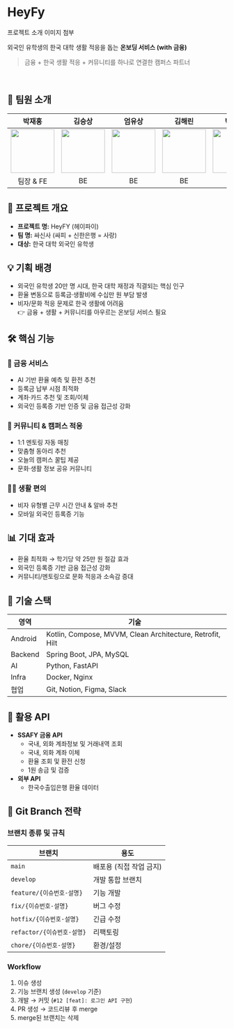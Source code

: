 # HeyFy

프로젝트 소개 이미지 첨부


외국인 유학생의 한국 대학 생활 적응을 돕는 **온보딩 서비스 (with 금융)**
> 금융 + 한국 생활 적응 + 커뮤니티를 하나로 연결한 캠퍼스 파트너




<br>

## 👤 팀원 소개
| 박재홍 | 김승상 | 엄유상 | 김해린 | 박대얼 |
|:------:|:------:|:------:|:------:|:------:|
| <a href='https://github.com/prk4224'><img src='https://avatars.githubusercontent.com/u/83493143?v=4' width='100px'/></a> | <a href='https://github.com/seungsang2000'><img src='https://avatars.githubusercontent.com/u/74907427?v=4' width='100px'/></a>  | <a href='https://github.com/EomYoosang'><img src='https://avatars.githubusercontent.com/u/53031768?v=4' width='100px'/></a> | <a href='https://github.com/jenny1zzang'><img src='https://avatars.githubusercontent.com/u/108577676?v=4&size=64' width='100px'/></a> | <a href='https://github.com/uioo1'><img src='https://avatars.githubusercontent.com/u/28687099?v=4' width='100px'/></a> |
| 팀장 & FE | BE | BE | BE | AI |

## 📌 프로젝트 개요
- **프로젝트 명:** HeyFY (헤이파이)  
- **팀 명:** 싸신사 (싸피 + 신한은행 = 사랑)  
- **대상:** 한국 대학 외국인 유학생  

## 💡 기획 배경
- 외국인 유학생 20만 명 시대, 한국 대학 재정과 직결되는 핵심 인구  
- 환율 변동으로 등록금·생활비에 수십만 원 부담 발생  
- 비자/문화 적응 문제로 한국 생활에 어려움  
👉 금융 + 생활 + 커뮤니티를 아우르는 온보딩 서비스 필요

## 🛠 핵심 기능
### 🏦 금융 서비스
- AI 기반 환율 예측 및 환전 추천  
- 등록금 납부 시점 최적화  
- 계좌·카드 추천 및 조회/이체  
- 외국인 등록증 기반 인증 및 금융 접근성 강화  

### 🤝 커뮤니티 & 캠퍼스 적응
- 1:1 멘토링 자동 매칭  
- 맞춤형 동아리 추천  
- 오늘의 캠퍼스 꿀팁 제공  
- 문화·생활 정보 공유 커뮤니티  

### 🧑‍💻 생활 편의
- 비자 유형별 근무 시간 안내 & 알바 추천  
- 모바일 외국인 등록증 기능

## 📊 기대 효과
- 환율 최적화 → 학기당 약 25만 원 절감 효과  
- 외국인 등록증 기반 금융 접근성 강화  
- 커뮤니티/멘토링으로 문화 적응과 소속감 증대

## 📁 기술 스택
| 영역 | 기술 |
|------|------|
| Android | Kotlin, Compose, MVVM, Clean Architecture, Retrofit, Hilt |
| Backend | Spring Boot, JPA, MySQL |
| AI | Python, FastAPI |
| Infra | Docker, Nginx |
| 협업 | Git, Notion, Figma, Slack |

## 🔗 활용 API
- **SSAFY 금융 API**
  - 국내, 외화 계좌정보 및 거래내역 조회
  - 국내, 외화 계좌 이체
  - 환율 조회 및 환전 신청
  - 1원 송금 및 검증
- **외부 API**
  - 한국수출입은행 환율 데이터

## 🌿 Git Branch 전략

### 브랜치 종류 및 규칙
| 브랜치 | 용도 |
|--------|------|
| `main` | 배포용 (직접 작업 금지) |
| `develop` | 개발 통합 브랜치 |
| `feature/{이슈번호-설명}` | 기능 개발 |
| `fix/{이슈번호-설명}` | 버그 수정 |
| `hotfix/{이슈번호-설명}` | 긴급 수정 |
| `refactor/{이슈번호-설명}` | 리팩토링 |
| `chore/{이슈번호-설명}` | 환경/설정 |


### Workflow
1. 이슈 생성  
2. 기능 브랜치 생성 (`develop` 기준)  
3. 개발 → 커밋 (`#12 [feat]: 로그인 API 구현`)  
4. PR 생성 → 코드리뷰 후 merge  
5. merge된 브랜치는 삭제  
